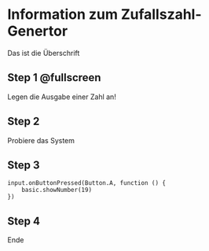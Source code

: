 # Information zum Zufallszahl-Genertor
Das ist die Überschrift
## Step 1 @fullscreen
Legen die Ausgabe einer Zahl an!

## Step 2
Probiere das System

## Step 3
```blocks
input.onButtonPressed(Button.A, function () {
    basic.showNumber(19)
})
```
## Step 4
Ende


